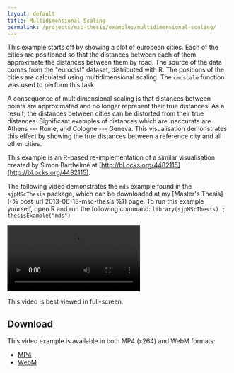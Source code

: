 ```yaml
---
layout: default
title: Multidimensional Scaling
permalink: /projects/msc-thesis/examples/multidimensional-scaling/
---
```


This example starts off by showing a plot of european cities.  Each of the
cities are positioned so that the distances between each of them approximate
the distances between them by road. The source of the data comes from the
"eurodist" dataset, distributed with R. The positions of the cities are
calculated using multidimensional scaling. The `cmdscale` function was used to
perform this task.

A consequence of multidimensional scaling is that distances between points are
approximated and no longer represent their true distances. As a result, the
distances between cities can be distorted from their true distances.
Significant examples of distances which are inaccurate are Athens --- Rome, and
Cologne --- Geneva. This visualisation demonstrates this effect by showing the
true distances between a reference city and all other cities.

This example is an R-based re-implementation of a similar visualisation created
by Simon Barthelmé at [http://bl.ocks.org/4482115](http://bl.ocks.org/4482115).

The following video demonstrates the `mds` example found in the
`sjpMScThesis` package, which can be downloaded at my [Master's Thesis]({% post_url 2013-06-18-msc-thesis %}) page.
To run this example yourself, open R and run the following
command: `library(sjpMScThesis) ; thesisExample("mds")`

<video controls class="span-90pc">
  <source src="/projects/msc-thesis/examples/multidimensional-scaling/multidimensional-scaling.mp4" type="video/mp4; codecs=avc1.64001E">
  <source src="/projects/msc-thesis/examples/multidimensional-scaling/multidimensional-scaling.webm" type="video/webm; codecs=vp8">
  <source src="/projects/msc-thesis/examples/multidimensional-scaling/multidimensional-scaling-iphone.mp4" type="video/mp4; codecs=avc1.42E01E">
</video>

This video is best viewed in full-screen.

## Download

This video example is available in both MP4 (x264) and WebM formats:

* [MP4](/projects/msc-thesis/multidimensional-scaling/multidimensional-scaling.mp4)
* [WebM](/projects/msc-thesis/multidimensional-scaling/multidimensional-scaling.webm)

<script type="text/javascript" src="/scripts/video-detect.js"></script>
